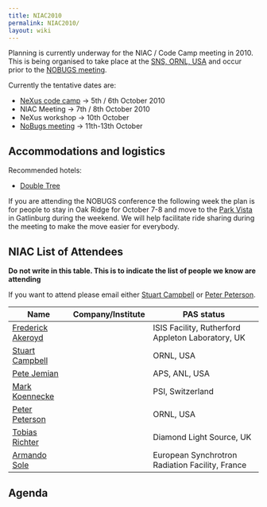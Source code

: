 ```yaml
---
title: NIAC2010
permalink: NIAC2010/
layout: wiki
---
```


Planning is currently underway for the NIAC / Code Camp meeting in 2010.
This is being organised to take place at the [SNS, ORNL,
USA](http://neutrons.ornl.gov/) and occur prior to the [NOBUGS
meeting](http://www.nobugsconference.org/).

Currently the tentative dates are:

-   [NeXus code camp](NIAC2010_CodeCamp "wikilink") -&gt; 5th / 6th
    October 2010
-   NIAC Meeting -&gt; 7th / 8th October 2010
-   NeXus workshop -&gt; 10th October
-   [NoBugs meeting](http://www.nobugsconference.org/Conferences) -&gt;
    11th-13th October

Accommodations and logistics
----------------------------

Recommended hotels:

-   [Double
    Tree](http://doubletree1.hilton.com/en_US/dt/hotel/ORKDTDT-Doubletree-Hotel-Oak-Ridge-Tennessee/index.do)

If you are attending the NOBUGS conference the following week the plan
is for people to stay in Oak Ridge for October 7-8 and move to the [Park
Vista](http://doubletree1.hilton.com/en_US/dt/hotel/GKTPVDT-The-Park-Vista-Gatlinburg-a-Doubletree-Hotel-Tennessee/index.do)
in Gatlinburg during the weekend. We will help facilitate ride sharing
during the meeting to make the move easier for everybody.

NIAC List of Attendees
----------------------

**Do not write in this table. This is to indicate the list of people we
know are attending**

If you want to attend please email either [Stuart
Campbell](User%3AStuart_Campbell "wikilink") or [Peter
Peterson](User%3APeter_Peterson "wikilink").

| Name                                                   | Company/Institute                                   | PAS status    |
|--------------------------------------------------------|-----------------------------------------------------|---------------|
| [Frederick Akeroyd](User%3AFreddie_Akeroyd "wikilink") | | ISIS Facility, Rutherford Appleton Laboratory, UK | | requested   |
| [Stuart Campbell](User%3AStuart_Campbell "wikilink")   | | ORNL, USA                                         | | done        |
| [Pete Jemian](User%3APete_Jemian "wikilink")           | | APS, ANL, USA                                     | | done        |
| [Mark Koennecke](User%3AMark_Koennecke "wikilink")     | | PSI, Switzerland                                  | | requested   |
| [Peter Peterson](User%3APeter_Peterson "wikilink")     | | ORNL, USA                                         | | done        |
| [Tobias Richter](User%3ATobias_Richter "wikilink")     | | Diamond Light Source, UK                          | | requested   |
| [Armando Sole](User%3AArmando_Sole "wikilink")         | | European Synchrotron Radiation Facility, France   | | not started |

Agenda
------
